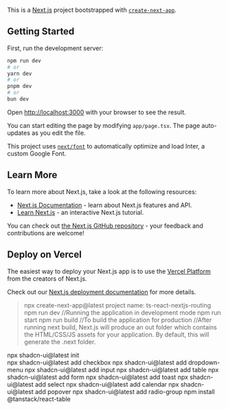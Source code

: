This is a [Next.js](https://nextjs.org/) project bootstrapped with [`create-next-app`](https://github.com/vercel/next.js/tree/canary/packages/create-next-app).

## Getting Started

First, run the development server:

```bash
npm run dev
# or
yarn dev
# or
pnpm dev
# or
bun dev
```

Open [http://localhost:3000](http://localhost:3000) with your browser to see the result.

You can start editing the page by modifying `app/page.tsx`. The page auto-updates as you edit the file.

This project uses [`next/font`](https://nextjs.org/docs/basic-features/font-optimization) to automatically optimize and load Inter, a custom Google Font.

## Learn More

To learn more about Next.js, take a look at the following resources:

- [Next.js Documentation](https://nextjs.org/docs) - learn about Next.js features and API.
- [Learn Next.js](https://nextjs.org/learn) - an interactive Next.js tutorial.

You can check out [the Next.js GitHub repository](https://github.com/vercel/next.js/) - your feedback and contributions are welcome!

## Deploy on Vercel

The easiest way to deploy your Next.js app is to use the [Vercel Platform](https://vercel.com/new?utm_medium=default-template&filter=next.js&utm_source=create-next-app&utm_campaign=create-next-app-readme) from the creators of Next.js.

Check out our [Next.js deployment documentation](https://nextjs.org/docs/deployment) for more details.

> npx create-next-app@latest
    project name: ts-react-nextjs-routing
> npm run dev //Running the application in development mode
> npm run start
> npm run build //To build the application for production //After running next build, Next.js will produce an out folder which contains the HTML/CSS/JS assets for your application.  By default, this will generate the .next folder.

npx shadcn-ui@latest init      
npx shadcn-ui@latest add checkbox
npx shadcn-ui@latest add dropdown-menu
npx shadcn-ui@latest add input
npx shadcn-ui@latest add table
npx shadcn-ui@latest add form
npx shadcn-ui@latest add toast
npx shadcn-ui@latest add select
npx shadcn-ui@latest add calendar
npx shadcn-ui@latest add popover
npx shadcn-ui@latest add radio-group
npm install @tanstack/react-table
